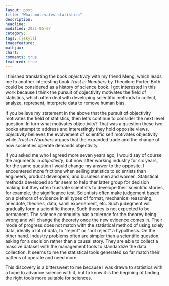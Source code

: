 ```yaml
---
layout: post
title: "What motivates statistics"
description: 
headline: 
modified: 2021-05-07
category: 
tags: [jekyll]
imagefeature: 
mathjax: 
chart: 
comments: true
featured: true
---
```


I finished translating the book _objectivity_ with my friend  Meng, which leads me to another interesting book _Trust in Numbers_ by Theodore Porter.
Both could be considered as a history of science book. I got interested in this work because I think the pursuit of objectivity motivates the field of statistics, which often deal with developing scientific methods to collect, analyze, represent, interprete data to remove human bias. 

If you believe my statement in the above that the pursuit of objectivity motivates the field of statistics, then let's continue to consider the next level question: In turn what motivates objectivity? That was a question these two books attempt to address and interestingly they hold opposite views. _objectivity_ believes the evolvement of scientific self motivates objectivity while _Trust in Numbers_  argues that the expanded trade and the change of how socienties operate demands objectivity.

If you asked me who I agreed more seven years ago, I would say of course the arguments in _objectivity_, but now after working industry for six years, for the same question I would change my answer to the opposite. I encountered more frictions when selling statistics to scientists than engineers, product developers, and business men and women. Statistical methods developed so far seem to help ther latter group for decision making but they often frustrate scientists to develope their sceintific stories, for example, the significance test. Scientists often make judgement based on a plethora of evidence in all types of format, mechanical reasoning, anecdote, theories, data, samll experiement, etc. Such judegment will gradually form a scientific theory. Such theorey is not expected to be permanent. The science community has a tolernce for the theorey being wrong and will change the theorety once the new evidence comes in. Their mode of progress does not match with the statistical method of using solely data, ideally a lot of data, to "reject" or "not reject" a hypothesis. On the other hand. Industry problems often are simpler than a scientific question, asking for a decision rather than a causal story. They are able to collect a massive dataset with the management tools to standardize the data collection. It seems to me the statistical tools generated so far match their pattens of operate and need more. 

This discovery is a bittersweet to me because I was drawn to statistics with a hope to advance science with it, but to know it is the begining of finding the right tools more suitable for sciences.
